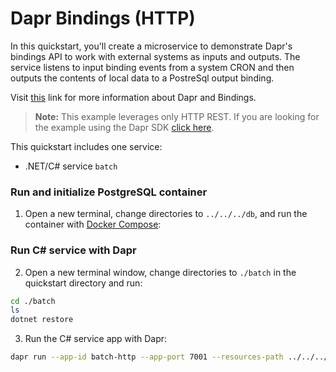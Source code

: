 # Dapr Bindings (HTTP)

In this quickstart, you'll create a microservice to demonstrate Dapr's bindings API to work with external systems as inputs and outputs. The service listens to input binding events from a system CRON and then outputs the contents of local data to a PostreSql output binding. 

Visit [this](https://docs.dapr.io/developing-applications/building-blocks/bindings/) link for more information about Dapr and Bindings.

> **Note:** This example leverages only HTTP REST.  If you are looking for the example using the Dapr SDK [click here](../sdk).

This quickstart includes one service:
 
- .NET/C# service `batch`

### Run and initialize PostgreSQL container

1. Open a new terminal, change directories to `../../../db`, and run the container with [Docker Compose](https://docs.docker.com/compose/): 


<!-- END_STEP -->

### Run C# service with Dapr

2. Open a new terminal window, change directories to `./batch` in the quickstart directory and run: 

<!-- STEP
name: Install C# dependencies
-->

```bash
cd ./batch
ls
dotnet restore
```

<!-- END_STEP -->
3. Run the C# service app with Dapr: 

<!-- STEP
name: Run batch-http service
working_dir: ./batch
expected_stdout_lines:
  - '== APP == insert into orders (orderid, customer, price) values (1, ''John Smith'', 100.32)'
  - '== APP == insert into orders (orderid, customer, price) values (2, ''Jane Bond'', 15.4)'
  - '== APP == insert into orders (orderid, customer, price) values (3, ''Tony James'', 35.56)'
  - '== APP == Finished processing batch'
expected_stderr_lines:
output_match_mode: substring
sleep: 11
timeout_seconds: 30
-->
    
```bash
dapr run --app-id batch-http --app-port 7001 --resources-path ../../../components -- dotnet run
```

<!-- END_STEP -->
